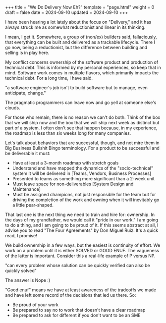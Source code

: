 +++
title = "We Do Delivery Now Eh?"
template = "page.html"
weight = 0
draft = false
date = 2024-09-10
updated = 2024-09-10
+++

I have been hearing a lot lately about the focus on "Delivery," and it has always struck me as somewhat reductionist and linear in its thinking.

I mean, I get it. Somewhere, a group of (non/ex) builders said, fallaciously, that everything can be built and delivered as a trackable lifecycle. There I go now, being a reductionist, but the difference between building and selling is in play here.

My conflict concerns ownership of the software product and production of technical debt. This is informed by my personal experiences, so keep that in mind. Software work comes in multiple flavors, which primarily impacts the technical debt. For a long time, I have said.

"a software engineer's job isn't to build software but to manage, even anticipate, change."

The pragmatic programmers can leave now and go yell at someone else's clouds.

For those who remain, there is no reason we can't do both. Think of the box that we will ship now and the box that we will ship next week as distinct but part of a system. I often don't see that happen because, in my experience, the roadmap is less than six weeks long for many companies.

Let's talk about behaviors that are successful, though, and not mire them in Big Business Bullshit Bingo terminology. For a product to be successful and be deliverable it must:
- Have at least a 3-month roadmap with stretch goals
- Understand and have mapped the dynamics of the "socio-technical" system it will be delivered in [Teams, Vendors, Business Processes]
- Presented to teams as something more significant than a 2-week unit
- Must leave space for non-deliverables [System Design and Maintenance]
- Must be assigned champions, not just responsible for the team but for driving the completion of the work and owning when it will inevitably go a little pear-shaped.

That last one is the next thing we need to train and hire for: ownership. In the days of my grandfather, we would call it "pride in our work." I am going to do a thing, and I am going to be proud of it. If this seems abstract at all, I advise you to read "The Four Agreements" by Don Miguel Ruiz. It's a quick read, I promise!

We build ownership in a few ways, but the easiest is continuity of effort. We work on a problem until it is either SOLVED or GOOD ENUF. The vagueness of the latter is important. Consider this a real-life example of P versus NP.

"can every problem whose solution can be quickly verified can also be quickly solved"

The answer is Nope :)

"Good enuf" means we have at least awareness of the tradeoffs we made and have left some record of the decisions that led us there.
So:
- Be proud of your work
- Be prepared to say no to work that doesn't have a clear roadmap
- Be prepared to ask for different if you don't want to be an SME
